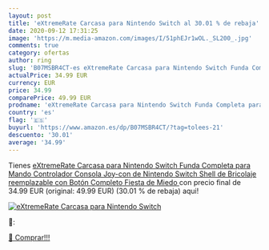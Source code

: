 ```yaml
---
layout: post
title: 'eXtremeRate Carcasa para Nintendo Switch al 30.01 % de rebaja'
date: 2020-09-12 17:31:25
image: 'https://m.media-amazon.com/images/I/51phEJr1wOL._SL200_.jpg'
comments: true
category: ofertas
author: ring
slug: 'B07MSBR4CT-es eXtremeRate Carcasa para Nintendo Switch Funda Completa para Mando Controlador Consola Joy-con de Nintendo Switch Shell de Bricolaje reemplazable con Botón Completo  Fiesta de Miedo '
actualPrice: 34.99 EUR
currency: EUR
price: 34.99
comparePrice: 49.99 EUR
prodname: 'eXtremeRate Carcasa para Nintendo Switch Funda Completa para Mando Controlador Consola Joy-con de Nintendo Switch Shell de Bricolaje reemplazable con Botón Completo  Fiesta de Miedo '
country: 'es'
flag: '🇪🇸'
buyurl: 'https://www.amazon.es/dp/B07MSBR4CT/?tag=tolees-21'
descuento: '30.01'
average: '34.99'
---
```


Tienes [eXtremeRate Carcasa para Nintendo Switch Funda Completa para Mando Controlador Consola Joy-con de Nintendo Switch Shell de Bricolaje reemplazable con Botón Completo  Fiesta de Miedo ](https://www.amazon.es/dp/B07MSBR4CT/?tag=tolees-21) con precio final de  34.99 EUR (original: 49.99 EUR) (30.01 %  de rebaja) aqui!

[![eXtremeRate Carcasa para Nintendo Switch](https://m.media-amazon.com/images/I/51phEJr1wOL._SL200_.jpg)](https://www.amazon.es/dp/B07MSBR4CT/?tag=tolees-21)

🔎:


[🛒 Comprar!!!](https://www.amazon.es/dp/B07MSBR4CT/?tag=tolees-21)
